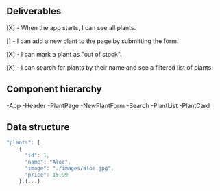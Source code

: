 ## Deliverables

[X] - When the app starts, I can see all plants.

[] - I can add a new plant to the page by submitting the form.

[X] - I can mark a plant as "out of stock".

[X] - I can search for plants by their name and see a filtered list of plants.

## Component hierarchy

-App
    -Header
    -PlantPage
        -NewPlantForm
        -Search
        -PlantList
            -PlantCard

## Data structure

```javascript
"plants": [
    {
      "id": 1,
      "name": "Aloe",
      "image": "./images/aloe.jpg",
      "price": 15.99
    },{...}
```